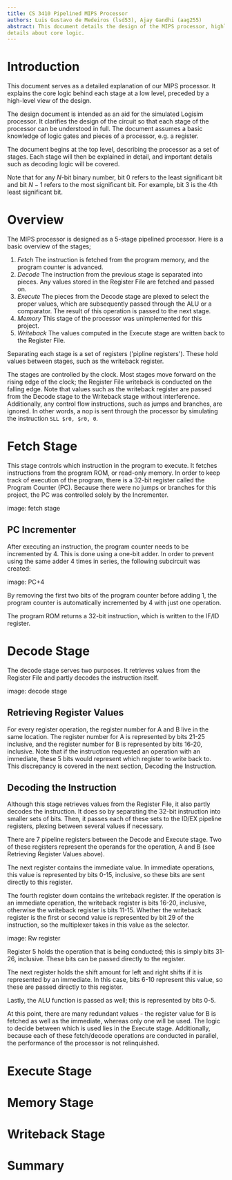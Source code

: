 ```yaml
---
title: CS 3410 Pipelined MIPS Processor
authors: Luis Gustavo de Medeiros (lsd53), Ajay Gandhi (aag255)
abstract: This document details the design of the MIPS processor, highlighting
details about core logic.
---
```


# Introduction

This document serves as a detailed explanation of our MIPS processor. It
explains the core logic behind each stage at a low level, preceded by a
high-level view of the design.

The design document is intended as an aid for the simulated Logisim processor.
It clarifies the design of the circuit so that each stage of the processor can
be understood in full. The document assumes a basic knowledge of logic gates and
pieces of a processor, e.g. a register.

The document begins at the top level, describing the processor as a set of
stages. Each stage will then be explained in detail, and important details such
as decoding logic will be covered.

Note that for any $N$-bit binary number, bit 0 refers to the least significant
bit and bit $N-1$ refers to the most significant bit. For example, bit 3 is the
4th least significant bit.

# Overview

The MIPS processor is designed as a 5-stage pipelined processor. Here is a basic
overview of the stages;

1. _Fetch_ The instruction is fetched from the program memory, and the program
   counter is advanced.
2. _Decode_ The instruction from the previous stage is separated into pieces.
   Any values stored in the Register File are fetched and passed on.
3. _Execute_ The pieces from the Decode stage are plexed to select the proper
   values, which are subsequently passed through the ALU or a comparator. The
   result of this operation is passed to the next stage.
4. _Memory_ This stage of the processor was unimplemented for this project.
5. _Writeback_ The values computed in the Execute stage are written back to the
   Register File.

Separating each stage is a set of registers ('pipline registers'). These hold
values between stages, such as the writeback register.

The stages are controlled by the clock. Most stages move forward on the rising
edge of the clock; the Register File writeback is conducted on the falling edge.
Note that values such as the writeback register are passed from the Decode stage
to the Writeback stage without interference. Additionally, any control flow
instructions, such as jumps and branches, are ignored. In other words, a nop is
sent through the processor by simulating the instruction `SLL $r0, $r0, 0`.

# Fetch Stage

This stage controls which instruction in the program to execute. It fetches
instructions from the program ROM, or read-only memory. In order to keep track
of execution of the program, there is a 32-bit register called the Program
Counter (PC). Because there were no jumps or branches for this project, the PC
was controlled solely by the Incrementer.

image: fetch stage

## PC Incrementer

After executing an instruction, the program counter needs to be incremented by
4. This is done using a one-bit adder. In order to prevent using the same adder
4 times in series, the following subcircuit was created:

image: PC+4

By removing the first two bits of the program counter before adding 1, the
program counter is automatically incremented by 4 with just one operation.

The program ROM returns a 32-bit instruction, which is written to the IF/ID
register.

# Decode Stage

The decode stage serves two purposes. It retrieves values from the Register File
and partly decodes the instruction itself.

image: decode stage

## Retrieving Register Values

For every register operation, the register number for A and B live in the
same location. The register number for A is represented by bits 21-25 inclusive,
and the register number for B is represented by bits 16-20, inclusive. Note that
if the instruction requested an operation with an immediate, these 5 bits would
represent which register to write back to. This discrepancy is covered in the
next section, Decoding the Instruction.

## Decoding the Instruction

Although this stage retrieves values from the Register File, it also partly
decodes the instruction. It does so by separating the 32-bit instruction into
smaller sets of bits. Then, it passes each of these sets to the ID/EX pipeline
registers, plexing between several values if necessary.

There are 7 pipeline registers between the Decode and Execute stage. Two of
these registers represent the operands for the operation, A and B (see
Retrieving Register Values above).

The next register contains the immediate value. In immediate operations, this
value is represented by bits 0-15, inclusive, so these bits are sent directly
to this register.

The fourth register down contains the writeback register. If the operation is an
immediate operation, the writeback register is bits 16-20, inclusive, otherwise
the writeback register is bits 11-15. Whether the writeback register is the
first or second value is represented by bit 29 of the instruction, so the
multiplexer takes in this value as the selector.

image: Rw register

Register 5 holds the operation that is being conducted; this is simply bits
31-26, inclusive. These bits can be passed directly to the register.

The next register holds the shift amount for left and right shifts if it is
represented by an immediate. In this case, bits 6-10 represent this value, so
these are passed directly to this register.

Lastly, the ALU function is passed as well; this is represented by bits 0-5.

At this point, there are many redundant values - the register value for B is
fetched as well as the immediate, whereas only one will be used. The logic to
decide between which is used lies in the Execute stage. Additionally, because
each of these fetch/decode operations are conducted in parallel, the performance
of the processor is not relinquished.

# Execute Stage

# Memory Stage

# Writeback Stage

# Summary
